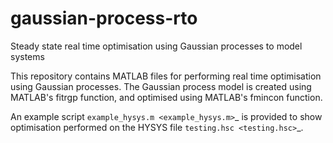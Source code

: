 # gaussian-process-rto
Steady state real time optimisation using Gaussian processes to model systems

This repository contains MATLAB files for performing real time optimisation using Gaussian processes. The Gaussian process model is created using MATLAB's fitrgp function, and optimised using MATLAB's fmincon function. 

An example script `example_hysys.m <example_hysys.m>`_ is provided to show optimisation performed on the HYSYS file `testing.hsc <testing.hsc>`_.